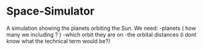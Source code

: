 # Space-Simulator

A simulation showing the planets orbiting the Sun.
We need:
-planets ( how many we including ? )
-which orbit they are on
-the orbital distances (i dont know what the technical term would be?)
